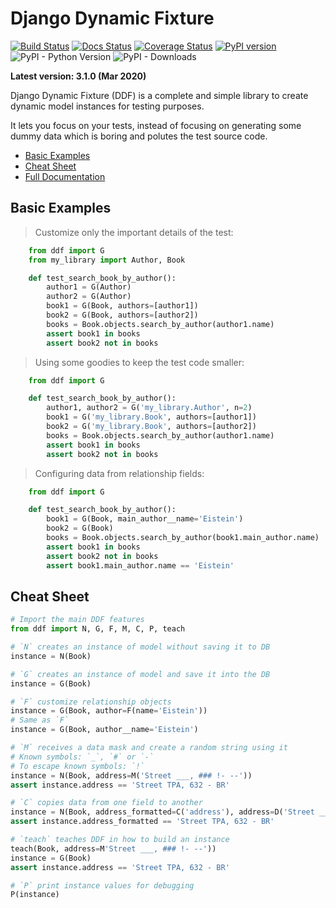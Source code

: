 Django Dynamic Fixture
======================

[![Build Status](https://travis-ci.org/paulocheque/django-dynamic-fixture.svg?branch=master)](https://travis-ci.org/paulocheque/django-dynamic-fixture)
[![Docs Status](https://readthedocs.org/projects/django-dynamic-fixture/badge/?version=latest)](http://django-dynamic-fixture.readthedocs.org/en/latest/index.html)
[![Coverage Status](https://coveralls.io/repos/paulocheque/django-dynamic-fixture/badge.svg?branch=master)](https://coveralls.io/r/paulocheque/django-dynamic-fixture?branch=master)
[![PyPI version](https://badge.fury.io/py/django-dynamic-fixture.svg)](https://badge.fury.io/py/django-dynamic-fixture)
![PyPI - Python Version](https://img.shields.io/pypi/pyversions/django-dynamic-fixture)
![PyPI - Downloads](https://img.shields.io/pypi/dm/django-dynamic-fixture)

**Latest version: 3.1.0 (Mar 2020)**

Django Dynamic Fixture (DDF) is a complete and simple library to create dynamic model instances for testing purposes.

It lets you focus on your tests, instead of focusing on generating some dummy data which is boring and polutes the test source code.

* [Basic Examples](#basic-examples)
* [Cheat Sheet](#cheat-sheet)
* <a href="http://django-dynamic-fixture.readthedocs.org/en/latest/index.html" target="_blank">Full Documentation</a>


Basic Examples
--------------

> Customize only the important details of the test:

```python
    from ddf import G
    from my_library import Author, Book

    def test_search_book_by_author():
        author1 = G(Author)
        author2 = G(Author)
        book1 = G(Book, authors=[author1])
        book2 = G(Book, authors=[author2])
        books = Book.objects.search_by_author(author1.name)
        assert book1 in books
        assert book2 not in books
```

> Using some goodies to keep the test code smaller:

```python
    from ddf import G

    def test_search_book_by_author():
        author1, author2 = G('my_library.Author', n=2)
        book1 = G('my_library.Book', authors=[author1])
        book2 = G('my_library.Book', authors=[author2])
        books = Book.objects.search_by_author(author1.name)
        assert book1 in books
        assert book2 not in books
```

> Configuring data from relationship fields:

```python
    from ddf import G

    def test_search_book_by_author():
        book1 = G(Book, main_author__name='Eistein')
        book2 = G(Book)
        books = Book.objects.search_by_author(book1.main_author.name)
        assert book1 in books
        assert book2 not in books
        assert book1.main_author.name == 'Eistein'
```

Cheat Sheet
--------------

```python
# Import the main DDF features
from ddf import N, G, F, M, C, P, teach
```

```python
# `N` creates an instance of model without saving it to DB
instance = N(Book)
```

```python
# `G` creates an instance of model and save it into the DB
instance = G(Book)
```

```python
# `F` customize relationship objects
instance = G(Book, author=F(name='Eistein'))
# Same as `F`
instance = G(Book, author__name='Eistein')
```

```python
# `M` receives a data mask and create a random string using it
# Known symbols: `_`, `#` or `-`
# To escape known symbols: `!`
instance = N(Book, address=M('Street ___, ### !- --'))
assert instance.address == 'Street TPA, 632 - BR'
```

```python
# `C` copies data from one field to another
instance = N(Book, address_formatted=C('address'), address=D('Street ___, ### \- --'))
assert instance.address_formatted == 'Street TPA, 632 - BR'
```

```python
# `teach` teaches DDF in how to build an instance
teach(Book, address=M'Street ___, ### !- --'))
instance = G(Book)
assert instance.address == 'Street TPA, 632 - BR'
```

```python
# `P` print instance values for debugging
P(instance)
```
